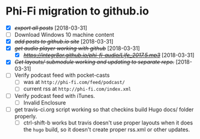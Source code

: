 # Phi-Fi migration to github.io

* [X] ~~*export all posts*~~ [2018-03-31]
* [ ] Download Windows 10 machine content
* [X] ~~*add posts to github.io site*~~ [2018-03-31]
* [X] ~~*get audio player working with github*~~ [2018-03-31]
  * [X] ~~*https://integr8or.github.io/phi-fi-audio/Life_2017.5.mp3*~~ [2018-03-31]
* [X] ~~*Get layouts/ submodule working and updating to separate repo.*~~ [2018-03-31]
* [ ] Verify podcast feed with pocket-casts
  * [ ] was at `http://phi-fi.com/feed/podcast/`
  * [ ] current rss at `http://phi-fi.com/index.xml`
* [ ] Verify podcast feed with iTunes.
  * [ ] Invalid Enclosure
* [ ] get travis-ci.org script working so that checkins build Hugo docs/ folder properly.
  * [ ] ctrl-shift-b works but travis doesn't use proper layouts when it does the `hugo` build, so it doesn't create proper rss.xml or other updates.
